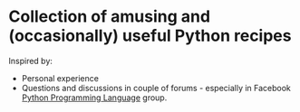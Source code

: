 # Collection of amusing and (occasionally) useful Python recipes
Inspired by:
* Personal experience
* Questions and discussions in couple of forums - especially in Facebook [Python Programming Language](https://www.facebook.com/groups/python.programmers/) group.